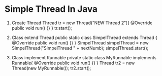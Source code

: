 # Simple Thread In Java

1. Create Thread 
 Thread tr = new Thread("NEW Thread 2"){
            @Override
            public void run() {}
 }
 tr.start();
 
2. Class extend Thread 
 public static class SimpelThread extends Thread {
        @Override
        public void run() {}
 }
 SimpelThread simpelThread = new SimpelThread("SimpelThread " + nextNumb);
 simpelThread.start();
 
3. Class implement Runnable
 private static class MyRunnable implements Runnable{
        @Override
        public void run() {}
 }
 Thread tr2 = new Thread(new MyRunnable());
 tr2.start();
